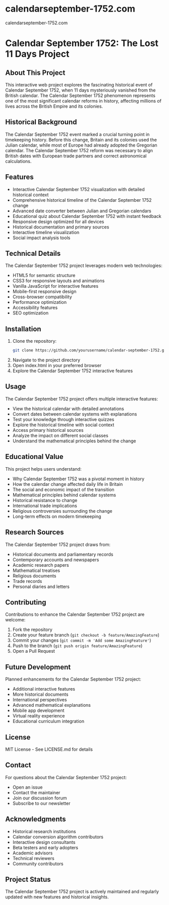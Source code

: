 # calendarseptember-1752.com
calendarseptember-1752.com
# Calendar September 1752: The Lost 11 Days Project

## About This Project
This interactive web project explores the fascinating historical event of Calendar September 1752, when 11 days mysteriously vanished from the British calendar. The Calendar September 1752 phenomenon represents one of the most significant calendar reforms in history, affecting millions of lives across the British Empire and its colonies.

## Historical Background
The Calendar September 1752 event marked a crucial turning point in timekeeping history. Before this change, Britain and its colonies used the Julian calendar, while most of Europe had already adopted the Gregorian calendar. The Calendar September 1752 reform was necessary to align British dates with European trade partners and correct astronomical calculations.

## Features
- Interactive Calendar September 1752 visualization with detailed historical context
- Comprehensive historical timeline of the Calendar September 1752 change
- Advanced date converter between Julian and Gregorian calendars
- Educational quiz about Calendar September 1752 with instant feedback
- Responsive design optimized for all devices
- Historical documentation and primary sources
- Interactive timeline visualization
- Social impact analysis tools

## Technical Details
The Calendar September 1752 project leverages modern web technologies:
- HTML5 for semantic structure
- CSS3 for responsive layouts and animations
- Vanilla JavaScript for interactive features
- Mobile-first responsive design
- Cross-browser compatibility
- Performance optimization
- Accessibility features
- SEO optimization

## Installation
1. Clone the repository:
   ```bash
   git clone https://github.com/yourusername/calendar-september-1752.git
   ```
2. Navigate to the project directory
3. Open index.html in your preferred browser
4. Explore the Calendar September 1752 interactive features

## Usage
The Calendar September 1752 project offers multiple interactive features:
- View the historical calendar with detailed annotations
- Convert dates between calendar systems with explanations
- Test your knowledge through interactive quizzes
- Explore the historical timeline with social context
- Access primary historical sources
- Analyze the impact on different social classes
- Understand the mathematical principles behind the change

## Educational Value
This project helps users understand:
- Why Calendar September 1752 was a pivotal moment in history
- How the calendar change affected daily life in Britain
- The social and economic impact of the transition
- Mathematical principles behind calendar systems
- Historical resistance to change
- International trade implications
- Religious controversies surrounding the change
- Long-term effects on modern timekeeping

## Research Sources
The Calendar September 1752 project draws from:
- Historical documents and parliamentary records
- Contemporary accounts and newspapers
- Academic research papers
- Mathematical treatises
- Religious documents
- Trade records
- Personal diaries and letters

## Contributing
Contributions to enhance the Calendar September 1752 project are welcome:
1. Fork the repository
2. Create your feature branch (`git checkout -b feature/AmazingFeature`)
3. Commit your changes (`git commit -m 'Add some AmazingFeature'`)
4. Push to the branch (`git push origin feature/AmazingFeature`)
5. Open a Pull Request

## Future Development
Planned enhancements for the Calendar September 1752 project:
- Additional interactive features
- More historical documents
- International perspectives
- Advanced mathematical explanations
- Mobile app development
- Virtual reality experience
- Educational curriculum integration

## License
MIT License - See LICENSE.md for details

## Contact
For questions about the Calendar September 1752 project:
- Open an issue
- Contact the maintainer
- Join our discussion forum
- Subscribe to our newsletter

## Acknowledgments
- Historical research institutions
- Calendar conversion algorithm contributors
- Interactive design consultants
- Beta testers and early adopters
- Academic advisors
- Technical reviewers
- Community contributors

## Project Status
The Calendar September 1752 project is actively maintained and regularly updated with new features and historical insights.

